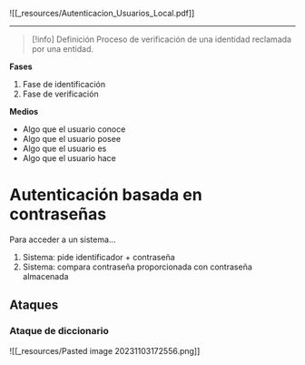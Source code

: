 ![[_resources/Autenticacion_Usuarios_Local.pdf]]

---

> [!info] Definición
> Proceso de verificación de una identidad reclamada por una entidad.

**Fases**
1. Fase de identificación
2. Fase de verificación

**Medios**
- Algo que el usuario conoce
- Algo que el usuario posee
- Algo que el usuario es
- Algo que el usuario hace

# Autenticación basada en contraseñas
Para acceder a un sistema...
1. Sistema: pide identificador + contraseña
2. Sistema: compara contraseña proporcionada con contraseña almacenada

## Ataques
### Ataque de diccionario
![[_resources/Pasted image 20231103172556.png]]